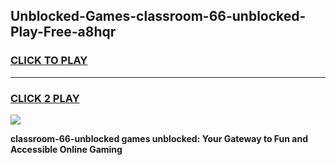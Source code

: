 
## Unblocked-Games-classroom-66-unblocked-Play-Free-a8hqr
<h3>
<a href="https://premium76.site?title=classroom-66-unblocked&ref=10A">CLICK TO PLAY</a></h3>
<hr>

<h3>
<a href="https://premium76.site?title=classroom-66-unblocked&ref=10A">CLICK 2 PLAY</a>
  
</h3>

<a href="https://premium76.site?title=classroom-66-unblocked&ref=10A"><img src="https://clearcache.store/games.png"></a>


**classroom-66-unblocked games unblocked: Your Gateway to Fun and Accessible Online Gaming**
